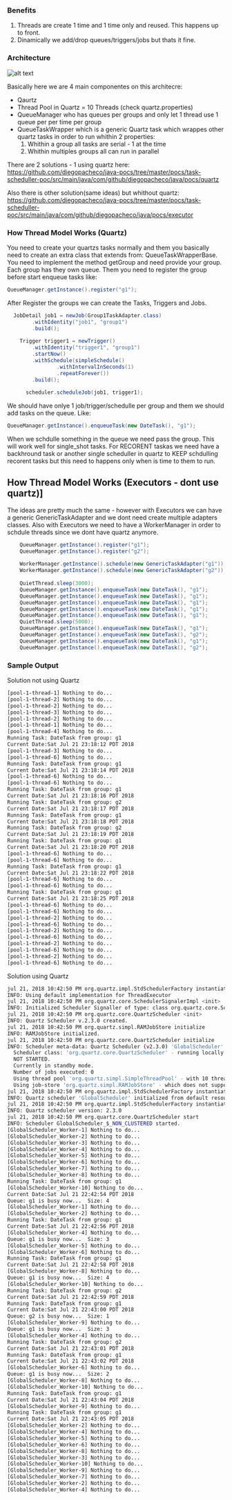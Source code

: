 ### Benefits

1. Threads are create 1 time and 1 time only and reused. This happens up to front.
2. Dinamically we add/drop queues/triggers/jobs but thats it fine.

### Architecture

![alt text](https://raw.githubusercontent.com/diegopacheco/java-pocs/master/pocs/task-scheduller-poc/threads-model-screth-draw.jpg "Architecture Draw / Scatch")

Basically here we are 4 main componentes on this architecre:
 - Qaurtz
 - Thread Pool in Quartz = 10 Threads (check quartz.properties)
 - QueueManager who has queues per groups and only let 1 thread use 1 queue per per time per group
 - QueueTaskWrapper which is a generic Quartz task which wrappes other quartz tasks in order to run whithin 2 properties:
   1. Whithin a group all tasks are serial - 1 at the time
   2. Whithin multiples groups all can run in parallel

There are 2 solutions - 1 using quartz here: 
https://github.com/diegopacheco/java-pocs/tree/master/pocs/task-scheduller-poc/src/main/java/com/github/diegopacheco/java/pocs/quartz

Also there is other solution(same ideas) but whithout quartz:
https://github.com/diegopacheco/java-pocs/tree/master/pocs/task-scheduller-poc/src/main/java/com/github/diegopacheco/java/pocs/executor

### How Thread Model Works (Quartz)

You need to create your quartzs tasks normally and them you basically need to create an extra class that extends from: QueueTaskWrapperBase. You need to implement the method getGroup and need provide your group. Each group has they own queue.
Them you need to register the group before start enqueue tasks like:
```java
QueueManager.getInstance().register("g1");    
``` 
After Register the groups we can create the Tasks, Triggers and Jobs.
```java
  JobDetail job1 = newJob(Group1TaskAdapter.class)
        .withIdentity("job1", "group1")
        .build();
    
    Trigger trigger1 = newTrigger()
        .withIdentity("trigger1", "group1")
        .startNow()
        .withSchedule(simpleSchedule()
                .withIntervalInSeconds(1)
                .repeatForever())
        .build();
    
      scheduler.scheduleJob(job1, trigger1);
```   
We should have onlye 1 job/trigger/schedulle per group and them we should add tasks on the queue. Like:
```java
QueueManager.getInstance().enqueueTask(new DateTask(), "g1");
```
When we schdulle something in the queue we need pass the group. This will work well for single_shot tasks.
For RECORENT taskas we need have a backhround task or another single scheduller in quartz to KEEP schdulling recorent tasks
but this need to happens only when is time to them to run. 

## How Thread Model Works (Executors - dont use quartz)]

The ideas are pretty much the same - however with Executors we can have a generic GenericTaskAdapter and we dont need
create multiple adapters classes. Also with Executors we need to have a WorkerManager in order to schdule threads since
we dont have quartz anymore.

```java
    QueueManager.getInstance().register("g1");
    QueueManager.getInstance().register("g2");
    
    WorkerManager.getInstance().schedule(new GenericTaskAdapter("g1"));
    WorkerManager.getInstance().schedule(new GenericTaskAdapter("g2"));
    
    QuietThread.sleep(3000);
    QueueManager.getInstance().enqueueTask(new DateTask(), "g1");
    QueueManager.getInstance().enqueueTask(new DateTask(), "g1");
    QueueManager.getInstance().enqueueTask(new DateTask(), "g1");
    QueueManager.getInstance().enqueueTask(new DateTask(), "g1");
    QueueManager.getInstance().enqueueTask(new DateTask(), "g1");
    QuietThread.sleep(5000);
    QueueManager.getInstance().enqueueTask(new DateTask(), "g1");
    QueueManager.getInstance().enqueueTask(new DateTask(), "g2");
    QueueManager.getInstance().enqueueTask(new DateTask(), "g1");
    QueueManager.getInstance().enqueueTask(new DateTask(), "g2");
```

### Sample Output

Solution not using Quartz
```bash
[pool-1-thread-1] Nothing to do... 
[pool-1-thread-2] Nothing to do... 
[pool-1-thread-2] Nothing to do... 
[pool-1-thread-3] Nothing to do... 
[pool-1-thread-2] Nothing to do... 
[pool-1-thread-1] Nothing to do... 
[pool-1-thread-4] Nothing to do... 
Running Task: DateTask from group: g1
Current Date:Sat Jul 21 23:18:12 PDT 2018
[pool-1-thread-3] Nothing to do... 
[pool-1-thread-6] Nothing to do... 
Running Task: DateTask from group: g1
Current Date:Sat Jul 21 23:18:14 PDT 2018
[pool-1-thread-6] Nothing to do... 
[pool-1-thread-6] Nothing to do... 
Running Task: DateTask from group: g1
Current Date:Sat Jul 21 23:18:16 PDT 2018
Running Task: DateTask from group: g2
Current Date:Sat Jul 21 23:18:17 PDT 2018
Running Task: DateTask from group: g1
Current Date:Sat Jul 21 23:18:18 PDT 2018
Running Task: DateTask from group: g2
Current Date:Sat Jul 21 23:18:19 PDT 2018
Running Task: DateTask from group: g1
Current Date:Sat Jul 21 23:18:20 PDT 2018
[pool-1-thread-6] Nothing to do... 
[pool-1-thread-6] Nothing to do... 
Running Task: DateTask from group: g1
Current Date:Sat Jul 21 23:18:22 PDT 2018
[pool-1-thread-6] Nothing to do... 
[pool-1-thread-6] Nothing to do... 
Running Task: DateTask from group: g1
Current Date:Sat Jul 21 23:18:25 PDT 2018
[pool-1-thread-6] Nothing to do... 
[pool-1-thread-6] Nothing to do... 
[pool-1-thread-2] Nothing to do... 
[pool-1-thread-6] Nothing to do... 
[pool-1-thread-2] Nothing to do... 
[pool-1-thread-6] Nothing to do... 
[pool-1-thread-2] Nothing to do... 
[pool-1-thread-6] Nothing to do... 
[pool-1-thread-2] Nothing to do... 
[pool-1-thread-6] Nothing to do... 
```

Solution using Quartz

```bash
jul 21, 2018 10:42:50 PM org.quartz.impl.StdSchedulerFactory instantiate
INFO: Using default implementation for ThreadExecutor
jul 21, 2018 10:42:50 PM org.quartz.core.SchedulerSignalerImpl <init>
INFO: Initialized Scheduler Signaller of type: class org.quartz.core.SchedulerSignalerImpl
jul 21, 2018 10:42:50 PM org.quartz.core.QuartzScheduler <init>
INFO: Quartz Scheduler v.2.3.0 created.
jul 21, 2018 10:42:50 PM org.quartz.simpl.RAMJobStore initialize
INFO: RAMJobStore initialized.
jul 21, 2018 10:42:50 PM org.quartz.core.QuartzScheduler initialize
INFO: Scheduler meta-data: Quartz Scheduler (v2.3.0) 'GlobalScheduler' with instanceId 'NON_CLUSTERED'
  Scheduler class: 'org.quartz.core.QuartzScheduler' - running locally.
  NOT STARTED.
  Currently in standby mode.
  Number of jobs executed: 0
  Using thread pool 'org.quartz.simpl.SimpleThreadPool' - with 10 threads.
  Using job-store 'org.quartz.simpl.RAMJobStore' - which does not support persistence. and is not clustered.
jul 21, 2018 10:42:50 PM org.quartz.impl.StdSchedulerFactory instantiate
INFO: Quartz scheduler 'GlobalScheduler' initialized from default resource file in Quartz package: 'quartz.properties'
jul 21, 2018 10:42:50 PM org.quartz.impl.StdSchedulerFactory instantiate
INFO: Quartz scheduler version: 2.3.0
jul 21, 2018 10:42:50 PM org.quartz.core.QuartzScheduler start
INFO: Scheduler GlobalScheduler_$_NON_CLUSTERED started.
[GlobalScheduler_Worker-1] Nothing to do... 
[GlobalScheduler_Worker-2] Nothing to do... 
[GlobalScheduler_Worker-3] Nothing to do... 
[GlobalScheduler_Worker-4] Nothing to do... 
[GlobalScheduler_Worker-5] Nothing to do... 
[GlobalScheduler_Worker-6] Nothing to do... 
[GlobalScheduler_Worker-7] Nothing to do... 
[GlobalScheduler_Worker-8] Nothing to do... 
Running Task: DateTask from group: g1
[GlobalScheduler_Worker-10] Nothing to do... 
Current Date:Sat Jul 21 22:42:54 PDT 2018
Queue: g1 is busy now...  Size: 4
[GlobalScheduler_Worker-1] Nothing to do... 
[GlobalScheduler_Worker-2] Nothing to do... 
Running Task: DateTask from group: g1
Current Date:Sat Jul 21 22:42:56 PDT 2018
[GlobalScheduler_Worker-4] Nothing to do... 
Queue: g1 is busy now...  Size: 3
[GlobalScheduler_Worker-5] Nothing to do... 
[GlobalScheduler_Worker-6] Nothing to do... 
Running Task: DateTask from group: g1
Current Date:Sat Jul 21 22:42:58 PDT 2018
[GlobalScheduler_Worker-8] Nothing to do... 
Queue: g1 is busy now...  Size: 4
[GlobalScheduler_Worker-10] Nothing to do... 
Running Task: DateTask from group: g2
Current Date:Sat Jul 21 22:42:59 PDT 2018
Running Task: DateTask from group: g1
Current Date:Sat Jul 21 22:43:00 PDT 2018
Queue: g2 is busy now...  Size: 1
[GlobalScheduler_Worker-9] Nothing to do... 
Queue: g1 is busy now...  Size: 3
[GlobalScheduler_Worker-4] Nothing to do... 
Running Task: DateTask from group: g2
Current Date:Sat Jul 21 22:43:01 PDT 2018
Running Task: DateTask from group: g1
Current Date:Sat Jul 21 22:43:02 PDT 2018
[GlobalScheduler_Worker-6] Nothing to do... 
Queue: g1 is busy now...  Size: 2
[GlobalScheduler_Worker-8] Nothing to do... 
[GlobalScheduler_Worker-10] Nothing to do... 
Running Task: DateTask from group: g1
Current Date:Sat Jul 21 22:43:04 PDT 2018
[GlobalScheduler_Worker-9] Nothing to do... 
Running Task: DateTask from group: g1
Current Date:Sat Jul 21 22:43:05 PDT 2018
[GlobalScheduler_Worker-2] Nothing to do... 
[GlobalScheduler_Worker-4] Nothing to do... 
[GlobalScheduler_Worker-5] Nothing to do... 
[GlobalScheduler_Worker-6] Nothing to do... 
[GlobalScheduler_Worker-8] Nothing to do... 
[GlobalScheduler_Worker-3] Nothing to do... 
[GlobalScheduler_Worker-10] Nothing to do... 
[GlobalScheduler_Worker-9] Nothing to do... 
[GlobalScheduler_Worker-7] Nothing to do... 
[GlobalScheduler_Worker-2] Nothing to do... 
[GlobalScheduler_Worker-4] Nothing to do... 
```